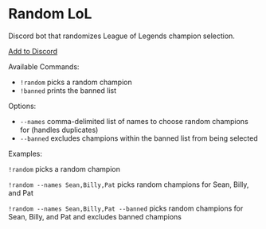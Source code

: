 # Random LoL

Discord bot that randomizes League of Legends champion selection.

[Add to Discord](https://discord.com/api/oauth2/authorize?client_id=925425399108894791&permissions=2048&scope=bot)

Available Commands:
- `!random` picks a random champion
- `!banned` prints the banned list

Options:
- `--names` comma-delimited list of names to choose random champions for (handles duplicates)
- `--banned` excludes champions within the banned list from being selected

Examples:

`!random` picks a random champion

`!random --names Sean,Billy,Pat` picks random champions for Sean, Billy, and Pat

`!random --names Sean,Billy,Pat --banned` picks random champions for Sean, Billy, and Pat and excludes banned champions
